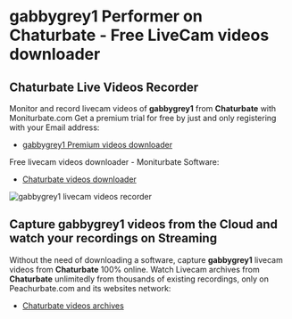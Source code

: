 # gabbygrey1 Performer on Chaturbate - Free LiveCam videos downloader

## Chaturbate Live Videos Recorder

Monitor and record livecam videos of **gabbygrey1** from **Chaturbate** with Moniturbate.com
Get a premium trial for free by just and only registering with your Email address:
* [gabbygrey1 Premium videos downloader](https://moniturbate.com/request-demo-licence-key.html)

Free livecam videos downloader - Moniturbate Software:
* [Chaturbate videos downloader](https://moniturbate.com/moniturbate-download-software.html)

![gabbygrey1 livecam videos recorder](https://peachurnet.com/templates/moniturbate-software.png)


## Capture gabbygrey1 videos from the Cloud and watch your recordings on Streaming

Without the need of downloading a software, capture **gabbygrey1** livecam videos from **Chaturbate** 100% online.
Watch Livecam archives from **Chaturbate** unlimitedly from thousands of existing recordings, only on Peachurbate.com and its websites network:
* [Chaturbate videos archives](https://peachurnet.com/)
